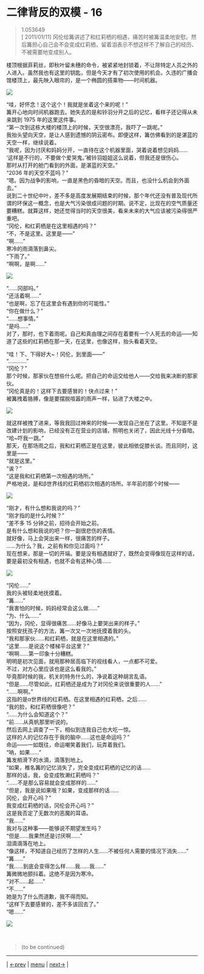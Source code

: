 # 二律背反的双模 - 16
> 1.053649  
> [ 2011/01/11] 冈伦给篝讲述了和红莉栖的相遇，痛苦时被篝温柔地安慰。然后篝担心自己会不会变成红莉栖，留着泪表示不想这样不了解自己的经历、不被需要地变成别人。  

楼顶根据菲莉丝，即秋叶留未穗的命令，被紧紧地封锁着，不让除特定人员之外的人进入。虽然我也有这里的钥匙，但是今天才有了初次使用的机会。久违的广播会馆楼顶上，最先映入眼帘的，是一个椭圆的搭乘物——时间机器。  

![](../img/0109-1.png)

“哇，好怀念！这个这个！我就是坐着这个来的呢！”  
篝开心地向时间机器跑去。她失去的是和铃羽分开之后的记忆，看样子还记得从未来跳到 1975 年的这里这件事。  
“第一次到这栋大楼的楼顶上的时候，天空很漂亮，我吓了一跳呢。”  
我抬头望向天空，是让人感到遗憾的阴云密布。即便这样，篝仿佛看到的是湛蓝的天空一样，继续说着。  
“我呢，因为讨厌和妈妈分开，一直待在这个机器里面，哭着说着想见妈妈……  
 ‘这样是不行的，不要做个爱哭鬼。’被铃羽姐姐这么说着，但我还是很伤心。  
 那时从打开的舱门看到的外面，是湛蓝的天空。”  
“2036 年的天空不蓝吗？”  
“嗯。因为战争的影响，一直是黑色的昏暗的天空。而且，也没什么机会到外面去。”  
说到二十世纪中叶，差不多是高度发展期结束的时候，那个年代还没有普及现代所谓的环保这一概念，也是大气污染很成问题的时期。说不定，比现在的空气质量还要糟糕。就算这样，她还觉得当时的天空很美，看来未来的大气应该被污染得很严重吧。  
“冈伦，和红莉栖是在这里相遇的吗？”  
“不，不是这里。这里是——”  
“啊……”  
寒冷的雨滴落到鼻尖。  
“下雨了。”  
“啊啊，是啊……”  

![](../img/0109-2.png)

“……冈部吗。”  
“还活着啊……”  
“也是啊，忘了在这里会有遇到你的可能性。”  
“你在做什么？”  
“……想事情。”  
“是吗……”  
对了，那时，也下着雨呢。自己和真由理之间存在着要有一个人死去的命运——知道了这些的红莉栖在那一天，在这里，也像这样，抬头看着天空。  

“哇！下、下得好大\~！冈伦，到里面——”  
“…………”  
“冈伦？”  
那个时候，那家伙在想些什么呢。把自己的命运交给他人——交给我来决断的那家伙。  
“冈伦真是的！这样下去要感冒的！快点过来！”  
被篝拽着胳膊，像是要摆脱喧嚣的雨声一样，钻进了大楼之中。  

![](../img/0109-3.png)

就这样被拽了进来，等我我回过神来的时候——发现自己坐在了这里。不知是不是改建计划的影响，已经没有正在营业的店铺，照明也关闭了，因此光线十分昏暗。  
“哈\~吓我一跳。”  
那天，在那场雨之后，我和红莉栖正是在这里，彼此相依促膝长谈。而且同时，这里是——  
“就是这里。”  
“诶？”  
“这是我和红莉栖第一次相遇的场所。”  
严格地说，是和β世界线的红莉栖初次相遇的场所。半年前的那个时候——  

![](../img/0109-4.png)

“刚才，有什么想和我说的吗？”  
“刚才指的是什么时候？”  
“差不多 15 分钟之前，招待会开始之前。  
 是有什么想和我说的吧？你一副很悲伤的表情。  
 就好像，马上会哭出来一样，很痛苦的样子。  
 ……为什么？我，之前有和你见过面吗？”  
现在想来，那是一切的开端。要是没有相遇就好了，既然会变得像现在这样的话，要是最初没有相遇，也就不会有这种心情……  

![](../img/0109-5.png)

“冈伦……”  
我的头被轻柔地抚摸着。  
“篝……”  
“我害怕的时候，妈妈经常会这么做……”  
“为、什么……”  
“因为，冈伦，显得很痛苦……好像马上要哭出来的样子。”  
按照安抚孩子的方法，篝一次又一次地抚摸着我的头。  
“我和那家伙……和红莉栖，就是在这里相遇的。”  
“这里……是说这个楼梯平台这里？”  
“啊啊……第一印象十分糟糕。  
 明明是初次见面，就用那种居高临下的视线看人，一点都不可爱。  
 不过，对方心里应该也是这么看我的。”  
毕竟那时候的我，机关的特务什么的，净说着这种胡言乱语。  
“但是……尽管如此，红莉栖还是成为了对冈伦来说很重要的人……”  
“……啊啊。”  
这指的是α世界线的红莉栖。在这里相遇的红莉栖，之后……  
“我的脸，和红莉栖很像吧？”  
“……为什么会知道这个？”  
“前……从真帆那里听说的。  
 然后去网上调查了一下，相似到连我自己也大吃一惊。  
 这样的人的记忆存在于我的脑中……这也是命运吗？”  
命运——一如既往，命运嘲笑着我们，玩弄着我们。  
“呐，如果……”  
篝发梢滑下的水滴，滴落到地上。  
“如果，椎名篝的记忆消失了，完全变成红莉栖的记忆的话……  
 那样的话，我，会变成牧濑红莉栖吗？”  
“……不是那么容易就会变成那样的……”  
“但是，我是说如果哦？如果，变成那样的话……  
 冈伦，会开心吗？”  
 我变成红莉栖的话，冈伦会开心吗？”  
这是我否定了无数次的恶魔的耳语。  
“我……”  
我对与这种事——能够说不期望发生吗？  
“但是……我果然还是讨厌啊……”  
泪滴滴落在地上。  
“像这样，不知道自己经历了怎样的人生……不被任何人需要的情况下消失……”  
“篝……”  
“我……到底会变得怎么样……我……我……”  
篝微微地颤抖着。这绝不是因为寒冷。  
“对不……起……”  
“不……”  
她是为了什么而道歉，我不得而知。  
“这样下去要感冒的，差不多该回去了。”  
“嗯……”  

![](../img/0109-6.png)


<br/>

> (to be continued)
---

| [←prev](./0108) | [menu](../) | [next→](./0110) |
